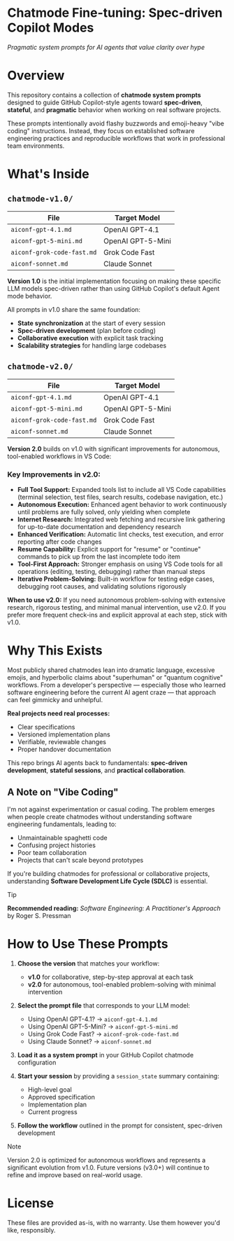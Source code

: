 # Chatmode Fine-tuning: Spec-driven Copilot Modes

*Pragmatic system prompts for AI agents that value clarity over hype*



# Overview

This repository contains a collection of **chatmode system prompts** designed to guide GitHub Copilot-style agents toward **spec-driven**, **stateful**, and **pragmatic** behavior when working on real software projects.

These prompts intentionally avoid flashy buzzwords and emoji-heavy "vibe coding" instructions. Instead, they focus on established software engineering practices and reproducible workflows that work in professional team environments.



# What's Inside

## `chatmode-v1.0/`

| File | Target Model |
|------|--------------|
| `aiconf-gpt-4.1.md` | OpenAI GPT-4.1 |
| `aiconf-gpt-5-mini.md` | OpenAI GPT-5-Mini |
| `aiconf-grok-code-fast.md` | Grok Code Fast |
| `aiconf-sonnet.md` | Claude Sonnet |

**Version 1.0** is the initial implementation focusing on making these specific LLM models spec-driven rather than using GitHub Copilot's default Agent mode behavior.

All prompts in v1.0 share the same foundation:
- **State synchronization** at the start of every session
- **Spec-driven development** (plan before coding)
- **Collaborative execution** with explicit task tracking
- **Scalability strategies** for handling large codebases

## `chatmode-v2.0/`

| File | Target Model |
|------|--------------|
| `aiconf-gpt-4.1.md` | OpenAI GPT-4.1 |
| `aiconf-gpt-5-mini.md` | OpenAI GPT-5-Mini |
| `aiconf-grok-code-fast.md` | Grok Code Fast |
| `aiconf-sonnet.md` | Claude Sonnet |

**Version 2.0** builds on v1.0 with significant improvements for autonomous, tool-enabled workflows in VS Code:

### Key Improvements in v2.0:
- **Full Tool Support:** Expanded tools list to include all VS Code capabilities (terminal selection, test files, search results, codebase navigation, etc.)
- **Autonomous Execution:** Enhanced agent behavior to work continuously until problems are fully solved, only yielding when complete
- **Internet Research:** Integrated web fetching and recursive link gathering for up-to-date documentation and dependency research
- **Enhanced Verification:** Automatic lint checks, test execution, and error reporting after code changes
- **Resume Capability:** Explicit support for "resume" or "continue" commands to pick up from the last incomplete todo item
- **Tool-First Approach:** Stronger emphasis on using VS Code tools for all operations (editing, testing, debugging) rather than manual steps
- **Iterative Problem-Solving:** Built-in workflow for testing edge cases, debugging root causes, and validating solutions rigorously

**When to use v2.0:** If you need autonomous problem-solving with extensive research, rigorous testing, and minimal manual intervention, use v2.0. If you prefer more frequent check-ins and explicit approval at each step, stick with v1.0.



# Why This Exists

Most publicly shared chatmodes lean into dramatic language, excessive emojis, and hyperbolic claims about "superhuman" or "quantum cognitive" workflows. From a developer's perspective — especially those who learned software engineering before the current AI agent craze — that approach can feel gimmicky and unhelpful.

**Real projects need real processes:**
- Clear specifications
- Versioned implementation plans
- Verifiable, reviewable changes
- Proper handover documentation

This repo brings AI agents back to fundamentals: **spec-driven development**, **stateful sessions**, and **practical collaboration**.

## A Note on "Vibe Coding"

I'm not against experimentation or casual coding. The problem emerges when people create chatmodes without understanding software engineering fundamentals, leading to:

- Unmaintainable spaghetti code
- Confusing project histories
- Poor team collaboration
- Projects that can't scale beyond prototypes

If you're building chatmodes for professional or collaborative projects, understanding **Software Development Life Cycle (SDLC)** is essential.

> [!TIP]
> **Recommended reading:** *Software Engineering: A Practitioner's Approach* by Roger S. Pressman



# How to Use These Prompts

1. **Choose the version** that matches your workflow:
   - **v1.0** for collaborative, step-by-step approval at each task
   - **v2.0** for autonomous, tool-enabled problem-solving with minimal intervention

2. **Select the prompt file** that corresponds to your LLM model:
   - Using OpenAI GPT-4.1? → `aiconf-gpt-4.1.md`
   - Using OpenAI GPT-5-Mini? → `aiconf-gpt-5-mini.md`
   - Using Grok Code Fast? → `aiconf-grok-code-fast.md`
   - Using Claude Sonnet? → `aiconf-sonnet.md`

3. **Load it as a system prompt** in your GitHub Copilot chatmode configuration

4. **Start your session** by providing a `session_state` summary containing:
   - High-level goal
   - Approved specification
   - Implementation plan
   - Current progress

5. **Follow the workflow** outlined in the prompt for consistent, spec-driven development

> [!NOTE]
> Version 2.0 is optimized for autonomous workflows and represents a significant evolution from v1.0. Future versions (v3.0+) will continue to refine and improve based on real-world usage.



# License

These files are provided as-is, with no warranty. Use them however you'd like, responsibly.